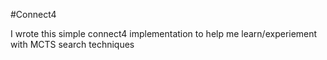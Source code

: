 #Connect4

I wrote this simple connect4 implementation to help me learn/experiement with MCTS search techniques


